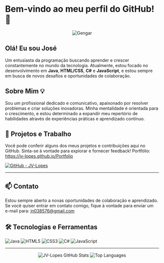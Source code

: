 # Bem-vindo ao meu perfil do GitHub! 👋

<div align="center">
  <img src="https://media2.giphy.com/media/v1.Y2lkPTc5MGI3NjExZjVvMGJyZHg0dzNqNjh1cnV3N2ZsOXAzeHdvbGV3bzh1YWxrNXBhNSZlcD12MV9pbnRlcm5hbF9naWZfYnlfaWQmY3Q9Zw/UHAYP0FxJOmFBuOiC2/giphy.gif" alt="Gengar">
</div>


## Olá! Eu sou José
Um entusiasta da programação buscando aprender e crescer constantemente no mundo da tecnologia. Atualmente, estou focado no desenvolvimento em **Java**, **HTML/CSS**, **C#** e **JavaScript**, e estou sempre em busca de novos desafios e oportunidades de colaboração.

## Sobre Mim 💡
Sou um profissional dedicado e comunicativo, apaixonado por resolver problemas e criar soluções inovadoras. Minha mentalidade é orientada para o crescimento, e estou determinado a expandir meu repertório de habilidades através de experiências práticas e aprendizado contínuo.

## 🚀 Projetos e Trabalho
Você pode conferir alguns dos meus projetos e contribuições aqui no GitHub. Sinta-se à vontade para explorar e fornecer feedback!
Portfólio: https://jv-lopes.github.io/Portfolio

[![GitHub - JV-Lopes](https://img.shields.io/badge/GitHub-JV--Lopes-green?style=for-the-badge&logo=github)](https://github.com/JV-Lopes)

---

## 📫 Contato
Estou sempre aberto a novas oportunidades de colaboração e aprendizado. Se você quiser entrar em contato comigo, fique à vontade para enviar um e-mail para: [jn038576@gmail.com](mailto:jn038576@gmail.com)

## 🛠️ Tecnologias e Ferramentas
![Java](https://img.shields.io/badge/Java-ED8B00?style=for-the-badge&logo=java&logoColor=white)
![HTML5](https://img.shields.io/badge/HTML5-E34F26?style=for-the-badge&logo=html5&logoColor=white)
![CSS3](https://img.shields.io/badge/CSS3-1572B6?style=for-the-badge&logo=css3&logoColor=white)
![C#](https://img.shields.io/badge/C%23-239120?style=for-the-badge&logo=c-sharp&logoColor=white)
![JavaScript](https://img.shields.io/badge/JavaScript-F7DF1E?style=for-the-badge&logo=javascript&logoColor=black)

---

<div align="center">
    <img src="https://github-readme-stats.vercel.app/api?username=JV-Lopes&show_icons=true&theme=radical" alt="JV-Lopes GitHub Stats">
    <img src="https://github-readme-stats.vercel.app/api/top-langs/?username=JV-Lopes&layout=compact&theme=radical" alt="Top Languages">
</div>
